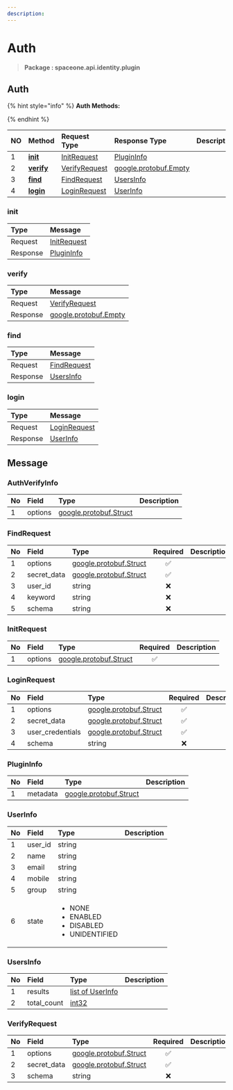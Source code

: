 ```yaml
---
description:  
---
```

# Auth

>  **Package : spaceone.api.identity.plugin**

## Auth

{% hint style="info" %}
**Auth Methods:**

{%  endhint %}


| NO |  Method | Request Type | Response Type | Description |
| :--- | :--- | :--- | :--- | :--- |
| 1 | [**init**](auth.md#init)|   [InitRequest](auth.md#initrequest) |   [PluginInfo](auth.md#plugininfo) |  |
| 2 | [**verify**](auth.md#verify)|   [VerifyRequest](auth.md#verifyrequest) |  [google.protobuf.Empty](https://github.com/protocolbuffers/protobuf/blob/master/src/google/protobuf/empty.proto)|  |
| 3 | [**find**](auth.md#find)|   [FindRequest](auth.md#findrequest) |   [UsersInfo](auth.md#usersinfo) |  |
| 4 | [**login**](auth.md#login)|   [LoginRequest](auth.md#loginrequest) |   [UserInfo](auth.md#userinfo) |  | 
 

 
### init


| Type | Message |
| :--- | :--- |
| Request | [InitRequest](auth.md#initrequest) |
| Response |  [PluginInfo](auth.md#plugininfo)  |
 
 

 
### verify


| Type | Message |
| :--- | :--- |
| Request | [VerifyRequest](auth.md#verifyrequest) |
| Response | [google.protobuf.Empty](https://github.com/protocolbuffers/protobuf/blob/master/src/google/protobuf/empty.proto) |
 
 

 
### find


| Type | Message |
| :--- | :--- |
| Request | [FindRequest](auth.md#findrequest) |
| Response |  [UsersInfo](auth.md#usersinfo)  |
 
 

 
### login


| Type | Message |
| :--- | :--- |
| Request | [LoginRequest](auth.md#loginrequest) |
| Response |  [UserInfo](auth.md#userinfo)  |


## 

## Message

### AuthVerifyInfo
| No | Field | Type |  Description |
| :--- | :--- | :--- | :--- |
| 1 | options |[google.protobuf.Struct](https://github.com/protocolbuffers/protobuf/blob/master/src/google/protobuf/struct.proto) | |

### FindRequest
| No | Field | Type | Required | Description |
| :--- | :--- | :--- | :---: | :--- |
| 1 | options |[google.protobuf.Struct](https://github.com/protocolbuffers/protobuf/blob/master/src/google/protobuf/struct.proto)|✅| |
| 2 | secret_data |[google.protobuf.Struct](https://github.com/protocolbuffers/protobuf/blob/master/src/google/protobuf/struct.proto)|✅| |
| 3 | user_id |string|❌| |
| 4 | keyword |string|❌| |
| 5 | schema |string|❌| |

### InitRequest
| No | Field | Type | Required | Description |
| :--- | :--- | :--- | :---: | :--- |
| 1 | options |[google.protobuf.Struct](https://github.com/protocolbuffers/protobuf/blob/master/src/google/protobuf/struct.proto)|✅| |

### LoginRequest
| No | Field | Type | Required | Description |
| :--- | :--- | :--- | :---: | :--- |
| 1 | options |[google.protobuf.Struct](https://github.com/protocolbuffers/protobuf/blob/master/src/google/protobuf/struct.proto)|✅| |
| 2 | secret_data |[google.protobuf.Struct](https://github.com/protocolbuffers/protobuf/blob/master/src/google/protobuf/struct.proto)|✅| |
| 3 | user_credentials |[google.protobuf.Struct](https://github.com/protocolbuffers/protobuf/blob/master/src/google/protobuf/struct.proto)|✅| |
| 4 | schema |string|❌| |

### PluginInfo
| No | Field | Type |  Description |
| :--- | :--- | :--- | :--- |
| 1 | metadata |[google.protobuf.Struct](https://github.com/protocolbuffers/protobuf/blob/master/src/google/protobuf/struct.proto) | |

### UserInfo
<table>
  <thead>
    <tr>
      <th style="text-align:left">No</th>
      <th style="text-align:left">Field</th>
      <th style="text-align:left">Type</th>
      <th style="text-align:left">Description</th>
    </tr>
  </thead>
  <tbody>
    <tr>
      <td style="text-align:left">1</td>
      <td style="text-align:left">user_id</td>
      <td style="text-align:left">string</td>
<td style="text-align:left"></td>

   </tr>
    <tr>
      <td style="text-align:left">2</td>
      <td style="text-align:left">name</td>
      <td style="text-align:left">string</td>
<td style="text-align:left"></td>

   </tr>
    <tr>
      <td style="text-align:left">3</td>
      <td style="text-align:left">email</td>
      <td style="text-align:left">string</td>
<td style="text-align:left"></td>

   </tr>
    <tr>
      <td style="text-align:left">4</td>
      <td style="text-align:left">mobile</td>
      <td style="text-align:left">string</td>
<td style="text-align:left"></td>

   </tr>
    <tr>
      <td style="text-align:left">5</td>
      <td style="text-align:left">group</td>
      <td style="text-align:left">string</td>
<td style="text-align:left"></td>

   </tr>
    <tr>
      <td style="text-align:left">6</td>
      <td style="text-align:left">state</td>
      <td style="text-align:left"><ul>
          	<li>NONE</li>
          	<li>ENABLED</li>
          	<li>DISABLED</li>
          	<li>UNIDENTIFIED</li>
        </ul></td>
<td style="text-align:left"></td>

   </tr>
  </tbody>
</table>



### UsersInfo
| No | Field | Type |  Description |
| :--- | :--- | :--- | :--- |
| 1 | results |[list of UserInfo](auth.md#userinfo) | |
| 2 | total_count |[int32](https://github.com/protocolbuffers/protobuf/blob/master/src/google/protobuf/type.proto) | |

### VerifyRequest
| No | Field | Type | Required | Description |
| :--- | :--- | :--- | :---: | :--- |
| 1 | options |[google.protobuf.Struct](https://github.com/protocolbuffers/protobuf/blob/master/src/google/protobuf/struct.proto)|✅| |
| 2 | secret_data |[google.protobuf.Struct](https://github.com/protocolbuffers/protobuf/blob/master/src/google/protobuf/struct.proto)|✅| |
| 3 | schema |string|❌| |
